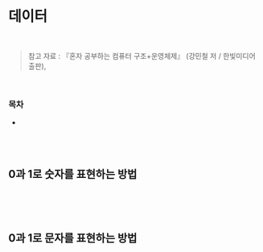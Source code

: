 # 데이터

<br/>

> 참고 자료 : 『혼자 공부하는 컴퓨터 구조+운영체제』 (강민철 저 / 한빛미디어 출판),

<br/>

### 목차

<!-- - <a href=""></a> -->

-

<br/><br/>

## 0과 1로 숫자를 표현하는 방법

<br/><br/><br/>

## 0과 1로 문자를 표현하는 방법

<br/><br/>
